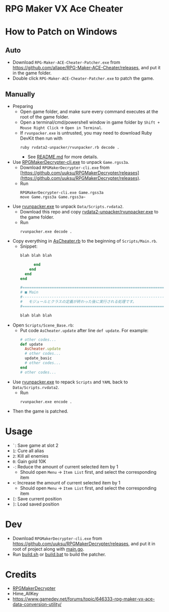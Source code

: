 # RPG Maker VX Ace Cheater

# How to Patch on Windows

## Auto

- Download `RPG-Maker-ACE-Cheater-Patcher.exe` from https://github.com/allape/RPG-Maker-ACE-Cheater/releases, and put it in
  the game folder.
- Double click `RPG-Maker-ACE-Cheater-Patcher.exe` to patch the game.

## Manually

- Preparing
    - Open game folder, and make sure every command executes at the root of the game folder.
    - Open a terminal/cmd/powershell window in game folder by `Shift + Mouse Right Click` -> `Open in Terminal`.
    - If `rvunpacker.exe` is untrusted, you may need to download Ruby DevKit then run with
      ```shell
      ruby rvdata2-unpacker/rvunpacker.rb decode .
      ```
        - See [README.md](rvdata2-unpacker/README.md) for more details.
- Use [RPGMakerDecrypter-cli.exe](https://github.com/uuksu/RPGMakerDecrypter) to unpack `Game.rgss3a`.
    - Download `RPGMakerDecrypter-cli.exe`
      from [https://github.com/uuksu/RPGMakerDecrypter/releases](https://github.com/uuksu/RPGMakerDecrypter/releases).
    - Run
      ```shell
      RPGMakerDecrypter-cli.exe Game.rgss3a
      move Game.rgss3a Game.rgss3a~
      ```
- Use [rvunpacker.exe](rvdata2-unpacker/rvunpacker.exe) to unpack `Data/Scripts.rvdata2`.
    - Download this repo and copy [rvdata2-unpacker/rvunpacker.exe](rvdata2-unpacker/rvunpacker.exe) to the
      game folder.
    - Run
      ```shell
      rvunpacker.exe decode .
      ```
- Copy everything in [AsCheater.rb](AsCheater.rb) to the beginning of `Scripts/Main.rb`.
    - Snippet:
      ```ruby
      blah blah blah
      
            end
          end
        end
      end
      
      #==============================================================================
      # ■ Main
      #------------------------------------------------------------------------------
      # 　モジュールとクラスの定義が終わった後に実行される処理です。
      #==============================================================================
      
      blah blah blah
      ```
- Open `Scripts/Scene_Base.rb`:
    - Put code `AsCheater.update` after line `def update`. For example:
      ```ruby
      # other codes...
      def update
        AsCheater.update
        # other codes...
        update_basic
        # other codes...
      end
      # other codes...
      ```
- Use [rvunpacker.exe](rvdata2-unpacker/rvunpacker.exe) to repack `Scripts` and `YAML` back to `Data/Scripts.rvdata2`.
    - Run
      ```shell
      rvunpacker.exe encode .
      ```
- Then the game is patched.

# Usage

- `` ` ``: Save game at slot 2
- `1`: Cure all alias
- `2`: Kill all enemies
- `0`: Gain gold 10K
- `-`: Reduce the amount of current selected item by 1
    - Should open `Menu` -> `Item List` first, and select the corresponding item
- `+`: Increase the amount of current selected item by 1
    - Should open `Menu` -> `Item List` first, and select the corresponding item
- `[`: Save current position
- `]`: Load saved position

# Dev

- Download `RPGMakerDecrypter-cli.exe` from https://github.com/uuksu/RPGMakerDecrypter/releases, and put it in root of
  project along
  with [main.go](main.go).
- Run [build.sh](build.sh) or [build.bat](build.bat) to build the patcher.

# Credits

- [RPGMakerDecrypter](https://github.com/uuksu/RPGMakerDecrypter)
- Hime_AllKey
- https://www.gamedev.net/forums/topic/646333-rpg-maker-vx-ace-data-conversion-utility/
